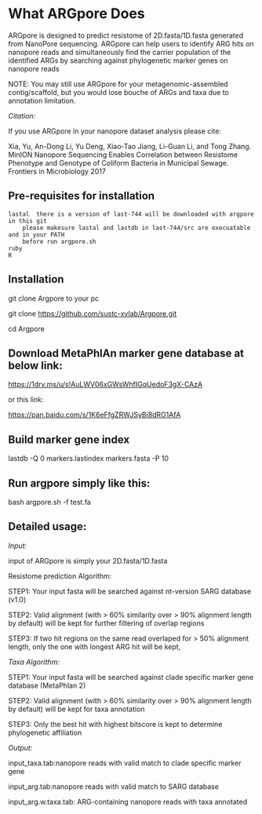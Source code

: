 # What ARGpore Does
ARGpore is designed to predict resistome of 2D.fasta/1D.fasta generated from NanoPore sequencing. ARGpore can help users to identify ARG hits on nanopore reads and simultaneously find the carrier population of the identified ARGs by searching against phylogenetic marker genes on nanopore reads

NOTE: You may still use ARGpore for your metagenomic-assembled contig/scaffold, but you would lose bouche of ARGs and taxa due to annotation limitation.


*Citation:*

If you use ARGpore in your nanopore dataset analysis please cite:

Xia, Yu, An-Dong Li, Yu Deng, Xiao-Tao Jiang, Li-Guan Li, and Tong Zhang. MinION Nanopore Sequencing Enables Correlation between Resistome Phenotype and Genotype of Coliform Bacteria in Municipal Sewage. Frontiers in Microbiology 2017


## Pre-requisites for installation

	lastal	there is a version of last-744 will be downloaded with argpore in this git 
		please makesure lastal and lastdb in last-744/src are execuatable and in your PATH
		before run argpore.sh 
	ruby
	R

## Installation 

git clone Argpore to your pc

git clone https://github.com/sustc-xylab/Argpore.git

cd Argpore

## Download MetaPhlAn marker gene database at below link:

https://1drv.ms/u/s!AuLWV06xGWsWhfIGqUedoF3gX-CAzA

or this link:

https://pan.baidu.com/s/1K6eFfgZRWJSyBi8dRG1AfA

## Build marker gene index

lastdb -Q 0 markers.lastindex markers.fasta -P 10

## Run argpore simply like this:

bash argpore.sh -f test.fa 

## Detailed usage:

*Input:*

input of ARGpore is simply your 2D.fasta/1D.fasta

Resistome prediction Algorithm:

STEP1: Your input fasta will be searched against nt-version SARG database (v1.0)

STEP2: Valid alignment (with > 60% similarity over > 90% alignment length by default) will be kept for further filtering of overlap regions

STEP3: If two hit regions on the same read overlaped for > 50% alignment length, only the one with longest ARG hit will be kept,

*Taxa Algorithm:*

STEP1: Your input fasta will be searched against clade specific marker gene database (MetaPhlan 2)

STEP2: Valid alignment (with > 60% similarity over > 90% alignment length by default) will be kept for taxa annotation

STEP3: Only the best hit with highest bitscore is kept to determine phylogenetic affiliation

*Output:*

input_taxa.tab:nanopore reads with valid match to clade specific marker gene

input_arg.tab:nanopore reads with valid match to SARG database

input_arg.w.taxa.tab: ARG-containing nanopore reads with taxa annotated
